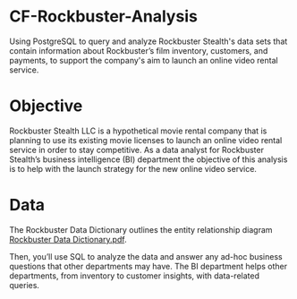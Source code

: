 # CF-Rockbuster-Analysis

Using PostgreSQL to query and analyze Rockbuster Stealth's data sets that contain information about Rockbuster’s 
film inventory, customers, and payments, to support the company's aim to launch an online video rental service.

# Objective

Rockbuster Stealth LLC is a hypothetical movie rental company that is planning to use its existing movie licenses to
launch an online video rental service in order to stay competitive. As a data analyst for Rockbuster Stealth’s business intelligence (BI)
department the objective of this analysis is to help with the launch strategy for the new online video service. 

# Data 

The Rockbuster Data Dictionary outlines the entity relationship diagram [Rockbuster Data Dictionary.pdf](https://github.com/Howl698/CF-Rockbuster-Analysis/files/7816561/Rockbuster.Data.Dictionary.pdf).




Then, you’ll use SQL to analyze the data and answer any
ad-hoc business questions that other departments may have. The BI
department helps other departments, from inventory to customer insights, with data-related
queries.
